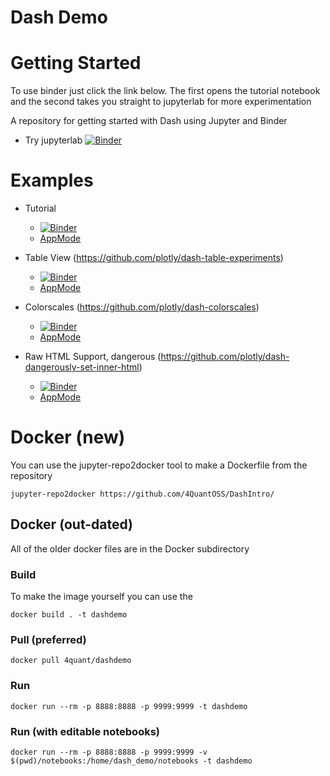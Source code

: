 # Dash Demo

# Getting Started

To use binder just click the link below. The first opens the tutorial notebook and the second takes you straight to jupyterlab for more experimentation

A repository for getting started with Dash using Jupyter and Binder

- Try jupyterlab [![Binder](https://beta.mybinder.org/badge.svg)](https://mybinder.org/v2/gh/4QuantOSS/DashIntro/master)

# Examples

- Tutorial
  - [![Binder](https://beta.mybinder.org/badge.svg)](https://mybinder.org/v2/gh/4QuantOSS/DashIntro/master?filepath=notebooks%2FTutorial.ipynb)
  - [AppMode](https://mybinder.org/v2/gh/4QuantOSS/DashIntro/master?urlpath=%2Fapps%2Fnotebooks%2FTutorial.ipynb)

- Table View (https://github.com/plotly/dash-table-experiments)
  - [![Binder](https://beta.mybinder.org/badge.svg)](https://mybinder.org/v2/gh/4QuantOSS/DashIntro/master?filepath=notebooks%2FTableExample.ipynb)
  - [AppMode](https://mybinder.org/v2/gh/4QuantOSS/DashIntro/master?urlpath=%2Fapps%2Fnotebooks%2FTableExample.ipynb)

- Colorscales (https://github.com/plotly/dash-colorscales)
  - [![Binder](https://beta.mybinder.org/badge.svg)](https://mybinder.org/v2/gh/4QuantOSS/DashIntro/master?filepath=notebooks%2FColorscales.ipynb)
  - [AppMode](https://mybinder.org/v2/gh/4QuantOSS/DashIntro/master?urlpath=%2Fapps%2Fnotebooks%2FColorscales.ipynb)

- Raw HTML Support, dangerous (https://github.com/plotly/dash-dangerously-set-inner-html)
  - [![Binder](https://beta.mybinder.org/badge.svg)](https://mybinder.org/v2/gh/4QuantOSS/DashIntro/master?filepath=notebooks%2FRawHTML.ipynb)
  - [AppMode](https://mybinder.org/v2/gh/4QuantOSS/DashIntro/master?urlpath=%2Fapps%2Fnotebooks%2FRawHTML.ipynb)


# Docker (new)

You can use the jupyter-repo2docker tool to make a Dockerfile from the repository
```
jupyter-repo2docker https://github.com/4QuantOSS/DashIntro/
```


## Docker (out-dated)
All of the older docker files are in the Docker subdirectory

### Build

To make the image yourself you can use the
```
docker build . -t dashdemo
```

### Pull (preferred)

```
docker pull 4quant/dashdemo
```


### Run

```
docker run --rm -p 8888:8888 -p 9999:9999 -t dashdemo
```

### Run (with editable notebooks)

```
docker run --rm -p 8888:8888 -p 9999:9999 -v $(pwd)/notebooks:/home/dash_demo/notebooks -t dashdemo
```
